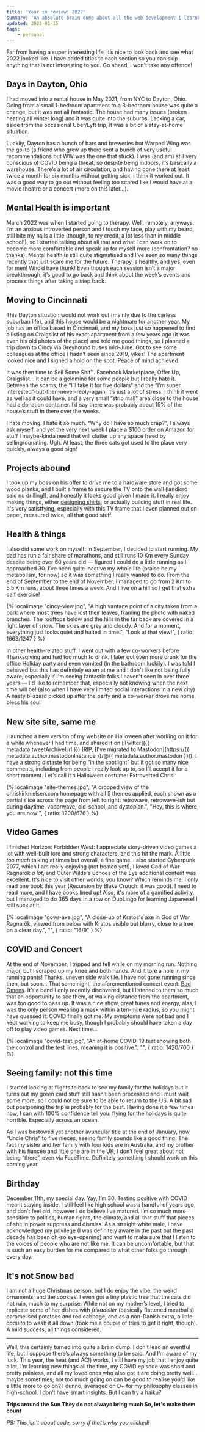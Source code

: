 ```yaml
---
title: 'Year in review: 2022'
summary: 'An absolute brain dump about all the web development I learned this year… not.'
updated: 2023-01-15
tags:
    - personal
---
```


Far from having a super interesting life, it’s nice to look back and see what 2022 looked like. I have added titles to each section so you can skip anything that is not interesting to you. Go ahead, I won't take any offence!

## Days in Dayton, Ohio

I had moved into a rental house in May 2021, from NYC to Dayton, Ohio. Going from a small 1-bedroom apartment to a 3-bedroom house was quite a change, but it was not all fantastic. The house had many issues (broken heating all winter long) and it was quite into the suburbs. Lacking a car, aside from the occasional Uber/Lyft trip, it was a bit of a stay-at-home situation.

Luckily, Dayton has a bunch of bars and breweries but Warped Wing was the go-to (a friend who grew up there sent a bunch of very useful recommendations but WW was the one that stuck). I was (and am) still very conscious of COVID being a threat, so despite being indoors, it’s basically a warehouse. There’s a lot of air circulation, and having gone there at least twice a month for six months without getting sick, I think it worked out. It was a good way to go out without feeling too scared like I would have at a movie theatre or a concert (more on this later…).

## Mental Health is important

March 2022 was when I started going to therapy. Well, remotely, anyways. I’m an anxious introverted person and I touch my face, play with my beard, still bite my nails a little (though, to my credit, a lot less than in middle school!), so I started talking about all that and what I can work on to become more comfortable and speak up for myself more (confrontation? no thanks). Mental health is still quite stigmatised and I’ve seen so many things recently that just scare me for the future. Therapy is healthy, and yes, even for men! Who’d have thunk! Even though each session isn’t a major breakthrough, it’s good to go back and think about the week’s events and process things after taking a step back.

## Moving to Cincinnati

This Dayton situation would not work out (mainly due to the carless suburban life), and this house would be a nightmare for another year. My job has an office based in Cincinnati, and my boss just so happened to find a listing on Craigslist of his exact apartment from a few years ago (it was even his old photos of the place) and told me good things, so I planned a trip down to Cincy via Greyhound buses mid-June. Got to see some colleagues at the office I hadn't seen since 2019, yikes! The apartment looked nice and I signed a hold on the spot. Peace of mind achieved.

It was then time to Sell Some Shit™. Facebook Marketplace, Offer Up, Craigslist… it can be a goldmine for some people but I really hate it. Between the scams, the “I’ll take it for five dollars” and the “I’m super interested”-but-then-never-reply-again, it’s just a lot of stress. I think it went as well as it could have, and a very small “strip mall” area close to the house had a donation container. I’d say there was probably about 15% of the house’s stuff in there over the weeks.

I hate moving. I hate it so much. “Why do I have so much crap?”, I always ask myself, and yet the very next week I place a $100 order on Amazon for stuff I maybe-kinda need that will clutter up any space freed by selling/donating. Ugh. At least, the three cats got used to the place very quickly, always a good sign!

## Projects abound

I took up my boss on his offer to drive me to a hardware store and got some wood planks, and I built a frame to secure the TV onto the wall (landlord said no drilling!), and honestly it looks good given I made it. I really enjoy making things, either [designing shirts](/designs/), or actually building stuff in real life. It's very satistfying, especially with this TV frame that I even planned out on paper, measured twice, all that good stuff.

## Health & things

I also did some work on myself: in September, I decided to start running. My dad has run a fair share of marathons, and still runs 10 Km every Sunday despite being over 60 years old — figured I could do a little running as I approached 30. I’ve been quite inactive my whole life (praise be my metabolism, for now) so it was something I really wanted to do. From the end of September to the end of November, I managed to go from 2 Km to 5.5 Km runs, about three times a week. And I live on a hill so I get that extra calf exercise!

{% localimage "cincy-view.jpg", "A high vantage point of a city taken from a park where most trees have lost their leaves, framing the photo with naked branches. The rooftops below and the hills in the far back are covered in a light layer of snow. The skies are grey and cloudy. And for a moment, everything just looks quiet and halted in time.", "Look at that view!", { ratio: 1663/1247 } %}

In other health-related stuff, I went out with a few co-workers before Thanksgiving and had too much to drink. I later got even more drunk for the office Holiday party and even vomited (in the bathroom luckily). I was told I behaved but this has definitely eaten at me and I don't like not being fully aware, especially if I'm seeing fantastic folks I haven't seen in over three years — I'd like to remember that, especially not knowing when the next time will be! (also when I have very limited social interactions in a new city) A nasty blizzard picked up after the party and a co-worker drove me home, bless his soul.

## New site site, same me

I launched a new version of my website on Halloween after working on it for a while whenever I had time, and shared it on [Twitter]({{ metadata.tweetArchiveUrl }}) (RIP, [I've migrated to Mastodon](https://{{ metadata.author.mastodonInstance }}/@{{ metadata.author.mastodon }})). I have a strong distaste for being “in the spotlight” but it got so many nice comments, including from people I really look up to, so I’ll accept it for a short moment. Let’s call it a Halloween costume: Extroverted Chris!

{% localimage "site-themes.jpg", "A cropped view of the chriskirknielsen.com homepage with all 5 themes applied, each shown as a partial slice across the page from left to right: retrowave, retrowave-ish but during daytime, vaporwave, old-school, and dystopian.", "Hey, this is where you are now!", { ratio: 1200/676 } %}

## Video Games

I finished Horizon: Forbidden West: I appreciate story-driven video games a lot with well-built lore and strong characters, and this hit the mark. A little _too much_ talking at times but overall, a fine game. I also started Cyberpunk 2077, which I am really enjoying (not beaten yet!), I loved God of War Ragnarök _a lot_, and Outer Wilds's Echoes of the Eye additional content was excellent. It's nice to visit other worlds, you know? Which reminds me: I only read one book this year (Recursion by Blake Crouch: it was good). I need to read more, and I have books lined up! Also, it's more of a gamified activity, but I managed to do 365 days in a row on DuoLingo for learning Japanese! I still suck at it.

{% localimage "gowr-axe.jpg", "A close-up of Kratos's axe in God of War Ragnarök, viewed from below with Kratos visible but blurry, close to a tree on a clear day.", "", { ratio: "16/9" } %}

## COVID and Concert

At the end of November, I tripped and fell while on my morning run. Nothing major, but I scraped up my knee and both hands. And it tore a hole in my running pants! Thanks, uneven side walk tile. I have not gone running since then, but soon… That same night, the aforementioned concert event: [Bad Omens](https://youtu.be/Aibxit_PpAg). It’s a band I only recently discovered, but I listened to them so much that an opportunity to see them, at walking distance from the apartment, was too good to pass up. It was a nice show, great tunes and energy, alas, I was the only person wearing a mask within a ten-mile radius, so you might have guessed it: COVID finally got me. My symptoms were not bad and I kept working to keep me busy, though I probably should have taken a day off to play video games. Next time…

{% localimage "covid-test.jpg", "An at-home COVID-19 test showing both the control and the test lines, meaning it is positive.", "", { ratio: 1420/700 } %}

## Seeing family: not this time

I started looking at flights to back to see my family for the holidays but it turns out my green card stuff still hasn’t been processed and I must wait some more, so I could not be sure to be able to return to the US. A bit sad but postponing the trip is probably for the best. Having done it a few times now, I can with 100% confidence tell you: flying for the holidays is quite horrible. Especially across an ocean.

As I was bestowed yet another avuncular title at the end of January, now “Uncle Chris” to five nieces, seeing family sounds like a good thing. The fact my sister and her family with four kids are in Australia, and my brother with his fiancée and little one are in the UK, I don’t feel great about not being “there”, even via FaceTime. Definitely something I should work on this coming year.

## Birthday

December 11th, my special day. Yay, I’m 30. Testing positive with COVID meant staying inside. I still feel like high school was a handful of years ago, and don’t feel old, however I do believe I’ve matured. I’m so much more sensitive to politics, human rights, the climate, and all that stuff that pieces of shit in power suppress and dismiss. As a straight white male, I have acknowledged my privilege (I was definitely aware in the past but the past decade has been oh-so eye-opening) and want to make sure that I listen to the voices of people who are not like me. It can be uncomfortable, but that is such an easy burden for me compared to what other folks go through every day.

## It's not Snow bad

I am not a huge Christmas person, but I do enjoy the vibe, the weird ornaments, and the cookies. I even got a tiny plastic tree that the cats did not ruin, much to my surprise. While not on my mother’s level, I tried to replicate some of her dishes with _frikadeller_ (basically flattened meatballs), caramelised potatoes and red cabbage, and as a non-Danish extra, a little _coquito_ to wash it all down (took me a couple of tries to get it right, though). A mild success, all things considered.

<hr>

Well, this certainly turned into quite a brain dump. I don’t lead an eventful life, but I suppose there’s always something to be said. And I’m aware of my luck. This year, the heat (and AC!) works, I still have my job that I enjoy quite a lot, I’m learning new things all the time, my COVID episode was short and pretty painless, and all my loved ones who also got it are doing pretty well… maybe sometimes, not too much going on can be good to realise you’d like a little more to go on? I dunno, averaged on D+ for my philosophy classes in high-school, I don’t have smart insights. But I can try a haiku?

**Trips around the Sun
They do not always bring much
So, let's make them count**

_PS: This isn’t about code, sorry if that’s why you clicked!_
